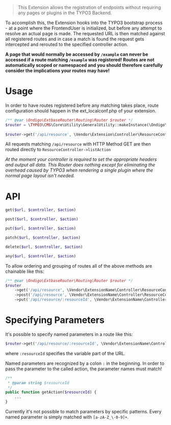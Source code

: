 > This Extension allows the registration of endpoints without requiring any pages or plugins in the TYPO3 Backend. 

To accomplish this, the Extension hooks into the TYPO3 bootstrap process - at a point where the FrontendUser is initialized, but before any attempt to resolve an actual page is made. The requested URL is then matched against all registered routes and in case a match is found the request gets intercepted and rerouted to the specified controller action.

**A page that would normally be accessed by `/example` can never be accessed if a route matching `/example` was registered! Routes are not automatically scoped or namespaced and you should therefore carefully consider the implications your routes may have!**

Usage
==========

In order to have routes registered before any matching takes place, route configuration should happen in the ext_localconf.php of your extension.

```php
/** @var \Ondigo\ExtbaseRouter\Routing\Router $router */
$router = \TYPO3\CMS\Core\Utility\GeneralUtility::makeInstance(\Ondigo\ExtbaseRouter\Routing\Router::class);
    
$router->get('/api/resource', \Vendor\Extension\Controller\ResourceController::class, 'list');
```

All requests matching `/api/resource` with HTTP Method GET are then routed directly to `ResourceController->listAction`

*At the moment your controller is required to set the appropriate headers and output all data. 
This Router does nothing except for eliminating the overhead caused by TYPO3 when rendering a single plugin where the normal page layout isn't needed.*

API
=========

```php
get($url, $controller, $action)
```

```php
post($url, $controller, $action)
```

```php
put($url, $controller, $action)
```

```php
patch($url, $controller, $action)
```

```php
delete($url, $controller, $action)
```

```php
any($url, $controller, $action)
```

To allow ordering and grouping of routes all of the above methods are chainable like this:

```php
/** @var \Ondigo\ExtbaseRouter\Routing\Router $router */
$router
    ->get('/api/resource', \Vendor\ExtensionName\Controller\ResourceController::class, 'list')
    ->post('/api/resource', \Vendor\ExtensionName\Controller\ResourceController::class, 'create')
    ->put('/api/resource/:resourceId', \Vendor\ExtensionName\Controller\ResourceController::class, 'update')
```

Specifying Parameters
==========

It's possible to specify named parameters in a route like this:

```php
$router->get('/api/resource/:resourceId', \Vendor\ExtensionName\Controller\ResourceController::class, 'get')
```

where `:resourceId` specifies the variable part of the URL.

Named parameters are recognized by a colon `:` in the beginning. 
In order to pass the parameter to the called action, the parameter names must match!

```php
/**
 * @param string $resourceId
 */
public function getAction($resourceId) {
    ...
}
```

Currently it's not possible to match parameters by specific patterns. Every named parameter is simply matched with `[a-zA-Z_\-0-9]+`.